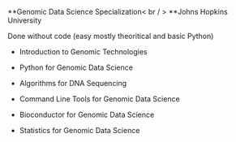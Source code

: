 **Genomic Data Science Specialization< br / > 
**Johns Hopkins University

Done without code (easy mostly theoritical and basic Python)
- Introduction to Genomic Technologies
- Python for Genomic Data Science

- Algorithms for DNA Sequencing
- Command Line Tools for Genomic Data Science
- Bioconductor for Genomic Data Science
- Statistics for Genomic Data Science
